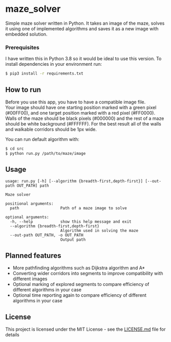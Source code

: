 # maze_solver
Simple maze solver written in Python. It takes an image of the maze, solves it using one of implemented algorithms and saves it as a new image with embedded solution. 

### Prerequisites
I have written this in Python 3.8 so it would be ideal to use this version.
To install dependencies in your environment run:

```bash
$ pip3 install -r requirements.txt
```

## How to run
Before you use this app, you have to have a compatible image file.  
Your image should have one starting position marked with a green pixel (#00FF00), 
and one target position marked with a red pixel (#FF0000). 
Walls of the maze should be black pixels (#000000) 
and the rest of a maze should be white background (#FFFFFF). 
For the best result all of the walls and walkable corridors should be 1px wide.  
  
 
You can run default algorithm with:

```bash
$ cd src
$ python run.py /path/to/maze/image
```


## Usage
    usage: run.py [-h] [--algorithm {breadth-first,depth-first}] [--out-path OUT_PATH] path

    Maze solver
    
    positional arguments:
      path                  Path of a maze image to solve
    
    optional arguments:
      -h, --help            show this help message and exit
      --algorithm {breadth-first,depth-first}
                            Algorithm used in solving the maze
      --out-path OUT_PATH, -o OUT_PATH
                            Output path
                            
## Planned features

* More pathfinding algorithms such as Dijkstra algorithm and A*
* Converting wider corridors into segments to improve compatibility with different images
* Optional marking of explored segments to compare efficiency of different algorithms in your case
* Optional time reporting again to compare efficiency of different algorithms in your case

## License

This project is licensed under the MIT License - see the [LICENSE.md](LICENSE.md) file for details